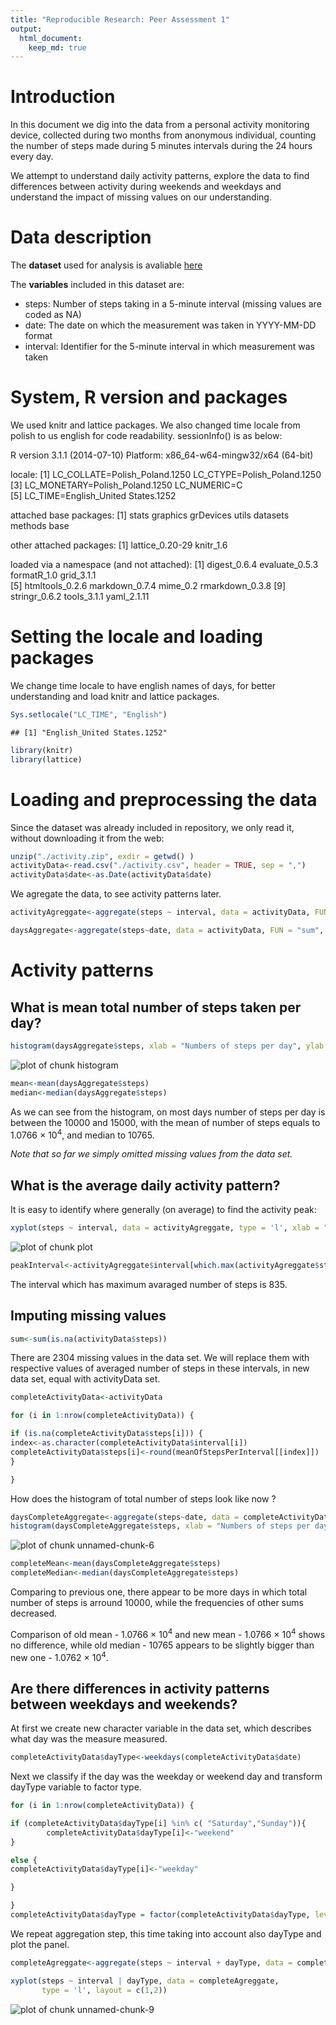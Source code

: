 ```yaml
---
title: "Reproducible Research: Peer Assessment 1"
output: 
  html_document:
    keep_md: true
---
```


# Introduction

In this document we dig into the data from a personal activity monitoring device, collected during two months from anonymous individual, counting the number of steps made during 5 minutes intervals during the 24 hours every day.

We attempt to understand daily activity patterns, explore the data to find differences between activity during weekends and weekdays and understand the impact of missing values on our understanding. 

# Data description

The **dataset** used for analysis is avaliable [here](https://d396qusza40orc.cloudfront.net/repdata%2Fdata%2Factivity.zip/)

The **variables** included in this dataset are:  

- steps: Number of steps taking in a 5-minute interval (missing values are coded as NA)  
- date: The date on which the measurement was taken in YYYY-MM-DD format  
- interval: Identifier for the 5-minute interval in which measurement was taken  

# System, R version and packages

We used knitr and lattice packages. We also changed time locale from polish to us english for code readability. sessionInfo() is as below:

R version 3.1.1 (2014-07-10)
Platform: x86_64-w64-mingw32/x64 (64-bit)

locale:
[1] LC_COLLATE=Polish_Poland.1250      LC_CTYPE=Polish_Poland.1250       
[3] LC_MONETARY=Polish_Poland.1250     LC_NUMERIC=C                      
[5] LC_TIME=English_United States.1252

attached base packages:
[1] stats     graphics  grDevices utils     datasets  methods   base     

other attached packages:
[1] lattice_0.20-29 knitr_1.6      

loaded via a namespace (and not attached):
 [1] digest_0.6.4    evaluate_0.5.3  formatR_1.0     grid_3.1.1     
 [5] htmltools_0.2.6 markdown_0.7.4  mime_0.2        rmarkdown_0.3.8
 [9] stringr_0.6.2   tools_3.1.1     yaml_2.1.11 

# Setting the locale and loading packages

We change time locale to have english names of days, for better understanding and load knitr and lattice packages.

```r
Sys.setlocale("LC_TIME", "English")
```

```
## [1] "English_United States.1252"
```

```r
library(knitr)
library(lattice)
```

# Loading and preprocessing the data

Since the dataset was already included in repository, we only read it, without downloading it from the web:


```r
unzip("./activity.zip", exdir = getwd() )
activityData<-read.csv("./activity.csv", header = TRUE, sep = ",")
activityData$date<-as.Date(activityData$date)
```

We agregate the data, to see activity patterns later.


```r
activityAgreggate<-aggregate(steps ~ interval, data = activityData, FUN = "mean", na.rm=TRUE) 

daysAggregate<-aggregate(steps~date, data = activityData, FUN = "sum", na.rm=TRUE)
```


# Activity patterns  
  

## What is mean total number of steps taken per day?


```r
histogram(daysAggregate$steps, xlab = "Numbers of steps per day", ylab = "Frequency")
```

![plot of chunk histogram](figure/histogram.png) 

```r
mean<-mean(daysAggregate$steps)
median<-median(daysAggregate$steps)
```

As we can see from the histogram, on most days number of steps per day is between the 10000 and 15000, with the mean of number of steps equals to 1.0766 &times; 10<sup>4</sup>, and median to 10765.

*Note that so far we simply omitted missing values from the data set.*

## What is the average daily activity pattern?

It is easy to identify where generally (on average) to find the activity peak:


```r
xyplot(steps ~ interval, data = activityAgreggate, type = 'l', xlab = "Intervals", ylab ="Averaged activity (through the whole period)")
```

![plot of chunk plot](figure/plot.png) 

```r
peakInterval<-activityAgreggate$interval[which.max(activityAgreggate$steps)]
```

The interval which has maximum avaraged number of steps is 835.

## Imputing missing values


```r
sum<-sum(is.na(activityData$steps))
```

There are 2304 missing values in the data set. We will replace them with respective values of averaged number of steps in these intervals, in new data set, equal with activityData set.


```r
completeActivityData<-activityData

for (i in 1:nrow(completeActivityData)) {

if (is.na(completeActivityData$steps[i])) {
index<-as.character(completeActivityData$interval[i])
completeActivityData$steps[i]<-round(meanOfStepsPerInterval[[index]])
}

}
```

How does the histogram of total number of steps look like now ?


```r
daysCompleteAggregate<-aggregate(steps~date, data = completeActivityData, FUN = "sum")
histogram(daysCompleteAggregate$steps, xlab = "Numbers of steps per day", ylab = "Frequency")
```

![plot of chunk unnamed-chunk-6](figure/unnamed-chunk-6.png) 

```r
completeMean<-mean(daysCompleteAggregate$steps)
completeMedian<-median(daysCompleteAggregate$steps)
```

Comparing to previous one, there appear to be more days in which total number of steps is arround 10000, while the frequencies of other sums decreased.

Comparison of old mean - 1.0766 &times; 10<sup>4</sup> and new mean - 1.0766 &times; 10<sup>4</sup> shows no difference, while old median - 10765 appears to be slightly bigger than new one - 1.0762 &times; 10<sup>4</sup>. 

## Are there differences in activity patterns between weekdays and weekends?

At first we create new character variable in the data set, which describes 
what day was the measure measured.


```r
completeActivityData$dayType<-weekdays(completeActivityData$date)
```

Next we classify if the day was the weekday or weekend day and transform dayType variable to factor type.


```r
for (i in 1:nrow(completeActivityData)) {

if (completeActivityData$dayType[i] %in% c( "Saturday","Sunday")){
        completeActivityData$dayType[i]<-"weekend"
}

else {
completeActivityData$dayType[i]<-"weekday"

}

}
completeActivityData$dayType = factor(completeActivityData$dayType, levels = c("weekday","weekend"))
```

We repeat aggregation step, this time taking into account also dayType and plot the panel.


```r
completeAgreggate<-aggregate(steps ~ interval + dayType, data = completeActivityData, FUN = "mean") 

xyplot(steps ~ interval | dayType, data = completeAgreggate, 
       type = 'l', layout = c(1,2))
```

![plot of chunk unnamed-chunk-9](figure/unnamed-chunk-9.png) 





